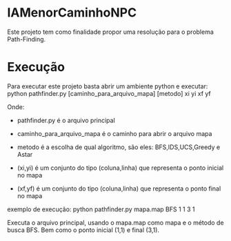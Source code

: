 # IAMenorCaminhoNPC
Este projeto  tem como finalidade propor uma resolução para o problema Path-Finding.

# Execução

Para executar este projeto basta abrir um ambiente python e executar:
    python pathfinder.py [caminho_para_arquivo_mapa] [metodo] xi yi xf yf

Onde:

- pathfinder.py é o arquivo principal

- caminho_para_arquivo_mapa é o caminho para abrir o arquivo mapa

- metodo é a escolha de qual algoritmo, são eles: BFS,IDS,UCS,Greedy e Astar

- (xi,yi) é um conjunto do tipo (coluna,linha) que representa o ponto inicial no mapa

- (xf,yf) é um conjunto do tipo (coluna,linha) que representa o ponto final no mapa

exemplo de execução:
    python pathfinder.py mapa.map BFS 1 1 3 1

Executa o arquivo principal, usando o mapa.map como mapa e o método de busca BFS. Bem como o ponto inicial (1,1) e final (3,1).


